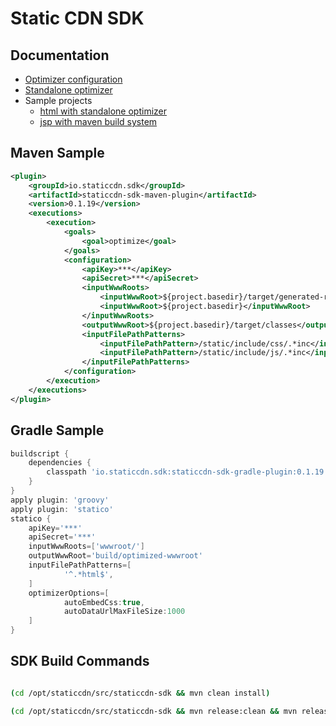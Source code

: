 Static CDN SDK
==============



Documentation
------------------
* [Optimizer configuration](https://github.com/mrduguo/staticcdn-sdk/blob/master/docs/Optimizer.md)
* [Standalone optimizer](https://github.com/mrduguo/staticcdn-sdk/blob/master/docs/StandaloneOptimizer.md)
* Sample projects
  * [html with standalone optimizer](https://github.com/mrduguo/staticcdn-sdk/tree/master/samples/html-standalone) 
  * [jsp with maven build system](https://github.com/mrduguo/staticcdn-sdk/tree/master/samples/jsp-maven) 


Maven Sample
------------------

```xml
<plugin>
    <groupId>io.staticcdn.sdk</groupId>
    <artifactId>staticcdn-sdk-maven-plugin</artifactId>
    <version>0.1.19</version>
    <executions>
        <execution>
            <goals>
                <goal>optimize</goal>
            </goals>
            <configuration>
                <apiKey>***</apiKey>
                <apiSecret>***</apiSecret>
                <inputWwwRoots>
                    <inputWwwRoot>${project.basedir}/target/generated-resource</inputWwwRoot>
                    <inputWwwRoot>${project.basedir}</inputWwwRoot>
                </inputWwwRoots>
                <outputWwwRoot>${project.basedir}/target/classes</outputWwwRoot>
                <inputFilePathPatterns>
                    <inputFilePathPattern>/static/include/css/.*inc</inputFilePathPattern>
                    <inputFilePathPattern>/static/include/js/.*inc</inputFilePathPattern>
                </inputFilePathPatterns>
            </configuration>
        </execution>
    </executions>
</plugin>
```


Gradle Sample
------------------

```Groovy
buildscript {
    dependencies {
        classpath 'io.staticcdn.sdk:staticcdn-sdk-gradle-plugin:0.1.19'
    }
}
apply plugin: 'groovy'
apply plugin: 'statico'
statico {
    apiKey='***'
    apiSecret='***'
    inputWwwRoots=['wwwroot/']
    outputWwwRoot='build/optimized-wwwroot'
    inputFilePathPatterns=[
            '^.*html$',
    ]
    optimizerOptions=[
            autoEmbedCss:true,
            autoDataUrlMaxFileSize:1000
    ]
}
```

SDK Build Commands
------------------

```sh

(cd /opt/staticcdn/src/staticcdn-sdk && mvn clean install)

(cd /opt/staticcdn/src/staticcdn-sdk && mvn release:clean && mvn release:prepare && mvn release:perform)

```
